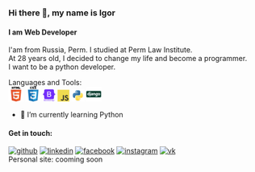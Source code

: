 ### Hi there 👋, my name is Igor
#### I am Web Developer
I'am from Russia, Perm. I studied at Perm Law Institute.  
At 28 years old, I decided to change my life and become a programmer.  
I want to be a python developer.

Languages and Tools:   
<img src='https://raw.githubusercontent.com/devicons/devicon/master/icons/html5/html5-original-wordmark.svg' alt='html5' height='30'>
<img src='https://raw.githubusercontent.com/devicons/devicon/master/icons/css3/css3-original-wordmark.svg' alt='css3' height='30'>
<img src='https://raw.githubusercontent.com/devicons/devicon/master/icons/bootstrap/bootstrap-plain-wordmark.svg' alt='bootstrap' height='25'>
<img src='https://raw.githubusercontent.com/devicons/devicon/master/icons/javascript/javascript-original.svg' alt='javascript' height='24'>
<img src='https://raw.githubusercontent.com/devicons/devicon/master/icons/python/python-original.svg' alt='python' height='25'>
<img src='https://raw.githubusercontent.com/devicons/devicon/master/icons/django/django-original.svg' alt='django' height='30'>

- 🌱 I’m currently learning Python 

#### Get in touch:
[<img src='https://cdn.jsdelivr.net/npm/simple-icons@3.0.1/icons/github.svg' alt='github' height='20'>](https://github.com/igorshirinkin)  [<img src='https://cdn.jsdelivr.net/npm/simple-icons@3.0.1/icons/linkedin.svg' alt='linkedin' height='20'>](https://www.linkedin.com/in/igorshirinkin/)  [<img src='https://cdn.jsdelivr.net/npm/simple-icons@3.0.1/icons/facebook.svg' alt='facebook' height='20'>](https://www.facebook.com/shirinkinigor)  [<img src='https://cdn.jsdelivr.net/npm/simple-icons@3.0.1/icons/instagram.svg' alt='instagram' height='20'>](https://www.instagram.com/igorshirinkin/)  [<img src='https://cdn.jsdelivr.net/npm/simple-icons@3.0.1/icons/vk.svg' alt='vk' height='20'>](https://vk.com/igorshirinkin)  
Personal site: cooming soon

